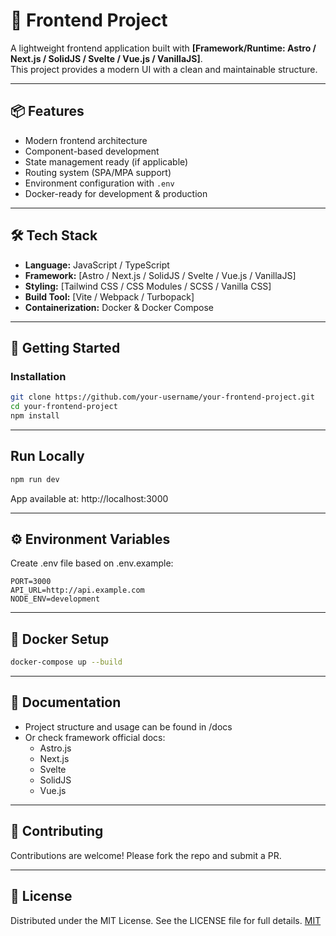 # 🚀 Frontend Project

A lightweight frontend application built with **[Framework/Runtime: Astro /
Next.js / SolidJS / Svelte / Vue.js / VanillaJS]**.  
This project provides a modern UI with a clean and maintainable structure.

---

## 📦 Features

- Modern frontend architecture
- Component-based development
- State management ready (if applicable)
- Routing system (SPA/MPA support)
- Environment configuration with `.env`
- Docker-ready for development & production

---

## 🛠 Tech Stack

- **Language:** JavaScript / TypeScript
- **Framework:** [Astro / Next.js / SolidJS / Svelte / Vue.js / VanillaJS]
- **Styling:** [Tailwind CSS / CSS Modules / SCSS / Vanilla CSS]
- **Build Tool:** [Vite / Webpack / Turbopack]
- **Containerization:** Docker & Docker Compose

---

## 🚀 Getting Started

### Installation

```bash
git clone https://github.com/your-username/your-frontend-project.git
cd your-frontend-project
npm install
```

---

## Run Locally

```bash
npm run dev
```

App available at: http://localhost:3000

---

## ⚙️ Environment Variables

Create .env file based on .env.example:

```env
PORT=3000
API_URL=http://api.example.com
NODE_ENV=development
```

---

## 🐳 Docker Setup

```bash
docker-compose up --build
```

---

## 📖 Documentation

- Project structure and usage can be found in /docs
- Or check framework official docs:
  - Astro.js
  - Next.js
  - Svelte
  - SolidJS
  - Vue.js

---

## 🤝 Contributing

Contributions are welcome! Please fork the repo and submit a PR.

---

## 📄 License

Distributed under the MIT License. See the LICENSE file for full details.
[MIT](https://opensource.org/license/mit)
